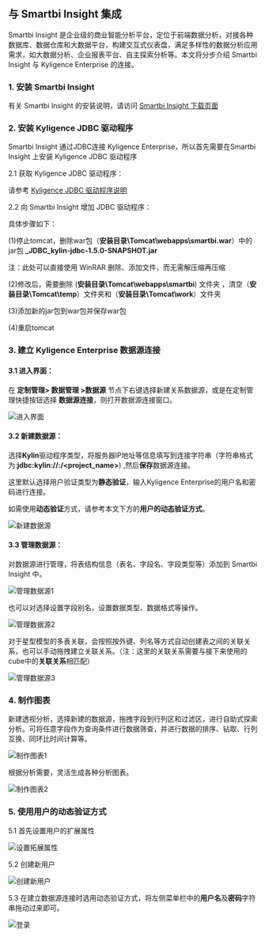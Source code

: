 ## 与 Smartbi Insight 集成

Smartbi Insight
是企业级的商业智能分析平台，定位于前端数据分析，对接各种数据库、数据仓库和大数据平台，构建交互式仪表盘，满足多样性的数据分析应用需求，如大数据分析、企业报表平台、自主探索分析等。本文将分步介绍 Smartbi Insight 与 Kyligence Enterprise 的连接。

### 1. 安装 Smartbi Insight

有关 Smartbi Insight 的安装说明，请访问 [Smartbi Insight 下载页面](http://www.smartbi.com.cn/download)

### 2. 安装 Kyligence JDBC 驱动程序

Smartbi Insight 通过JDBC连接 Kyligence Enterprise，所以首先需要在Smartbi Insight 上安装 Kyligence JDBC 驱动程序

2.1 获取 Kyligence JDBC 驱动程序：

请参考 [Kyligence JDBC 驱动程序说明](http://docs.kyligence.io/books/v2.5/zh-cn/driver/jdbc.cn.html)

2.2 向 Smartbi Insight 增加 JDBC 驱动程序：

具体步骤如下：

(1)停止tomcat，删除war包（**安装目录\Tomcat\webapps\smartbi.war**）中的jar包 **_JDBC_kylin-jdbc-1.5.0-SNAPSHOT.jar** 

注：此处可以直接使用 WinRAR 删除、添加文件，而无需解压缩再压缩

(2)修改后，需要删除 (**安装目录\Tomcat\webapps\smartbi**) 文件夹 ，清空（**安装目录\Tomcat\temp**）文件夹和（**安装目录\Tomcat\work**）文件夹

(3)添加新的jar包到war包并保存war包

(4)重启tomcat

### 3. 建立 Kyligence Enterprise 数据源连接 

#### 3.1 进入界面：

在 **定制管理> 数据管理 >数据源** 节点下右键选择新建关系数据源，或是在定制管理快捷按钮选择 **数据源连接**，则打开数据源连接窗口。

![进入界面](images/smartbi/01.PNG)

#### 3.2 新建数据源：

选择**Kylin**驱动程序类型，将服务器IP地址等信息填写到连接字符串（字符串格式为:**jdbc:kylin://<hostname>:<port>/<project_name>**) ,然后**保存**数据源连接。

这里默认选择用户验证类型为**静态验证**，输入Kyligence Enterprise的用户名和密码进行连接。

如需使用**动态验证**方式，请参考本文下方的**用户的动态验证方式**。

![新建数据源](images/smartbi/02.PNG)

#### 3.3 管理数据源：

对数据源进行管理，将表结构信息（表名、字段名、字段类型等）添加到 Smartbi Insight 中。

![管理数据源1](images/smartbi/09.PNG)

也可以对选择设置字段别名，设置数据类型、数据格式等操作。

![管理数据源2](images/smartbi/10.PNG)

对于星型模型的多表关联，会按照按外键、列名等方式自动创建表之间的关联关系，也可以手动拖拽建立关联关系。（注：这里的关联关系需要与接下来使用的cube中的**关联关系**相匹配）

![管理数据源3](images/smartbi/11.PNG)

### 4. 制作图表

新建透视分析，选择新建的数据源，拖拽字段到行列区和过滤区，进行自助式探索分析。可将任意字段作为查询条件进行数据筛查，并进行数据的排序、钻取、行列互换、同环比时间计算等。

![制作图表1](images/smartbi/12.PNG)

根据分析需要，灵活生成各种分析图表。

![制作图表2](images/smartbi/13.PNG)

### 5. 使用用户的动态验证方式

5.1 首先设置用户的扩展属性

![设置拓展属性](images/smartbi/05.PNG)

5.2 创建新用户

![创建新用户](images/smartbi/06.PNG)

5.3 在建立数据源连接时选用动态验证方式，将左侧菜单栏中的**用户名**及**密码**字符串拖动过来即可。

![登录](images/smartbi/07.PNG)